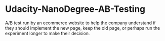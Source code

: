 # Udacity-NanoDegree-AB-Testing

A/B test run by an ecommerce website to help the company understand if they should implement the new page, keep the old page, or perhaps run the experiment longer to make their decision.
